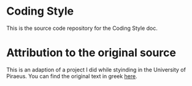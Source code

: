 # Coding Style

This is the source code repository for the Coding Style doc. 

# Attribution to the original source

This is an adaption of a project I did while styinding in the University of Piraeus. You can find the original text in greek [here](https://github.com/anagno/CodingStyleUnipi).
